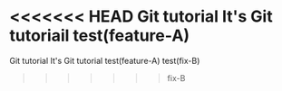 <<<<<<< HEAD
Git tutorial
It's Git tutoriail
test(feature-A)
=======
Git tutorial
It's Git tutorial
test(feature-A)
test(fix-B)
>>>>>>> fix-B
